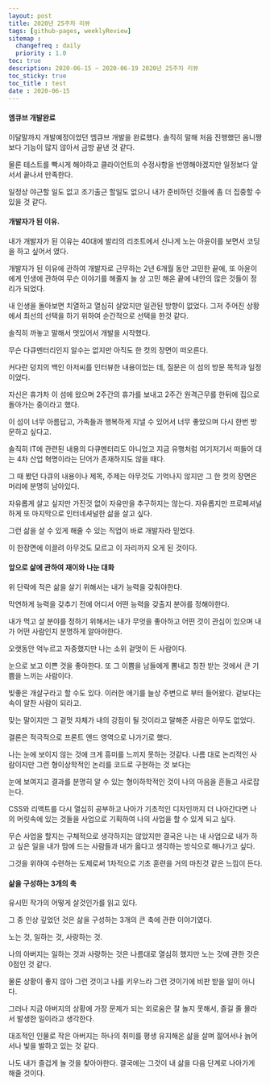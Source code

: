 ```yaml
---
layout: post
title: 2020년 25주차 리뷰
tags: [github-pages, weeklyReview]
sitemap :
  changefreq : daily
  priority : 1.0
toc: true
description: 2020-06-15 ~ 2020-06-19 2020년 25주차 리뷰      
toc_sticky: true    
toc_title : test    
date : 2020-06-15   
---      
```


#### 엠큐브 개발완료
이달말까지 개발예정이었던 엠큐브 개발을 완료했다. 솔직히 말해 처음 진행했던 옴니짱 보다 기능이 많지 않아서 금방 끝낸 것 같다.

물론 테스트를 빡시게 해야하고 클라이언트의 수정사항을 반영해야겠지만 일정보다 앞서서 끝나서 만족한다. 

일정상 야근할 일도 없고 조기출근 할일도 없으니 내가 준비하던 것들에 좀 더 집중할 수 있을 것 같다.


#### 개발자가 된 이유.
내가 개발자가 된 이유는 40대에 발리의 리조트에서 신나게 노는 아윤이를 보면서 코딩을 하고 싶어서 였다.

개발자가 된 이유에 관하여 개발자로 근무하는  2년 6개월 동안 고민한 끝에, 또 아윤이에게 인생에 관하여 무슨 이야기를 해줄지 늘 상 고민 해온 끝에 내안의 많은 것들이 정리가 되었다.

내 인생을 돌아보면 치열하고 열심히 살았지만 일관된 방향이 없었다. 그저 주어진 상황에서 최선의 선택을 하기 위하여 순간적으로 선택을 한것 같다.


솔직히 까놓고 말해서 멋있어서 개발을 시작했다. 

무슨 다큐멘터리인지 알수는 없지만 아직도 한 컷의 장면이 떠오른다.

커다란 덩치의 백인 아저씨를 인터뷰한 내용이었는 데, 질문은 이 섬의 방문 목적과 일정이었다.

자신은 휴가차 이 섬에 왔으며 2주간의 휴가를 보내고 2주간 원격근무를 한뒤에 집으로 돌아가는 중이라고 했다.

이 섬이 너무 아름답고, 가족들과 행복하게 지낼 수 있어서 너무 좋았으며 다시 한번 방문하고 싶다고.

솔직히 IT에 관련된 내용의 다큐멘터리도 아니었고 지금 유행처럼 여기저기서 떠들어 대는 4차 산업 혁명이라는 단어가 존재하지도 않을 때다.

그 때 봤던 다큐의 내용이나 제목, 주제는 아무것도 기억나지 않지만 그 한 컷의 장면은 머리에 분명히 남아있다. 

자유롭게 살고 싶지만 가진것 없이 자유만을 추구하지는 않는다. 자유롭지만 프로페셔널하게 또 마지막으로 인터네셔널한 삶을 살고 싶다.

그런 삶을 살 수 있게 해줄 수 있는 직업이 바로 개발자라 믿었다.

이 한장면에 이끌려 아무것도 모르고 이 자리까지 오게 된 것이다.




#### 앞으로 삶에 관하여 재이와 나눈 대화

위 단락에 적은 삶을 살기 위해서는 내가 능력을 갖춰야한다. 

막연하게 능력을 갖추기 전에 어디서 어떤 능력을 갖출지 분야를 정해야한다.

내가 먹고 살 분야를 정하기 위해서는 내가 무엇을 좋아하고 어떤 것이 관심이 있으며 내가 어떤 사람인지 분명하게 알아야한다.

오랫동안 억누르고 자중했지만 나는 소위 겉멋이 든 사람이다. 

눈으로 보고 이쁜 것을 좋아한다. 또 그 이쁨을 남들에게 뽐내고 칭찬 받는 것에서 큰 기쁨을 느끼는 사람이다. 

빚좋은 개살구라고 할 수도 있다. 이러한 애기를 늘상 주변으로 부터 들어왔다. 겉보다는 속이 알찬 사람이 되라고. 

맞는 말이지만 그 겉멋 자체가 내의 강점이 될 것이라고 말해준 사람은 아무도 없었다. 



결론은 적극적으로 프론트 엔드 영역으로 나가기로 했다.

나는 눈에 보이지 않는 것에 크게 흥미를 느끼지 못하는 것같다. 나름 대로 논리적인 사람이지만 그런 형이상학적인 논리를 코드로 구현하는 것 보다는 

눈에 보여지고 결과를 분명히 알 수 있는 형이하학적인 것이 나의 마음을 흔들고 사로잡는다.

CSS와 리액트를 다시 열심히 공부하고 나아가 기초적인 디자인까지 더 나아간다면 나의 머릿속에 있는 것들을 사업으로 기획하여 나의 사업을 할 수 있게 되고 싶다. 

무슨 사업을 할지는 구체적으로 생각하지는 않았지만 결국은 나는 내 사업으로 내가 하고 싶은 일을 내가 맘에 드는 사람들과 내가 옳다고 생각하는 방식으로 해나가고 싶다.

그것을 위하여 수련하는 도제로써 1차적으로 기초 훈련을 거의 마친것 같은 느낌이 든다.


#### 삶을 구성하는 3개의 축

유시민 작가의 어떻게 살것인가를 읽고 있다. 

그 중 인상 깊었던 것은 삶을 구성하는 3개의 큰 축에 관한 이야기였다. 

노는 것, 일하는 것, 사랑하는 것.

나의 아버지는 일하는 것과 사랑하는 것은 나름대로 열심히 했지만 노는 것에 관한 것은 0점인 것 같다. 

물론 상황이 좋지 않아 그런 것이고 나를 키우느라 그런 것이기에 비판 받을 일이 아니다.

그러나 지금 아버지의 상황에 가장 문제가 되는 외로움은 잘 놀지 못해서, 즐길 줄 몰라서 발생한 일이라고 생각한다.

대조적인 인물로 작은 아버지는 하나의 취미를 평생 유지해온 삶을 살며 젊어서나 늙어서나 빛을 발하고 있는 것 같다.

나도 내가 즐겁게 놀 것을 찾아야한다. 결국에는 그것이 내 삶을 다음 단계로 나아가게 해줄 것이다.    

